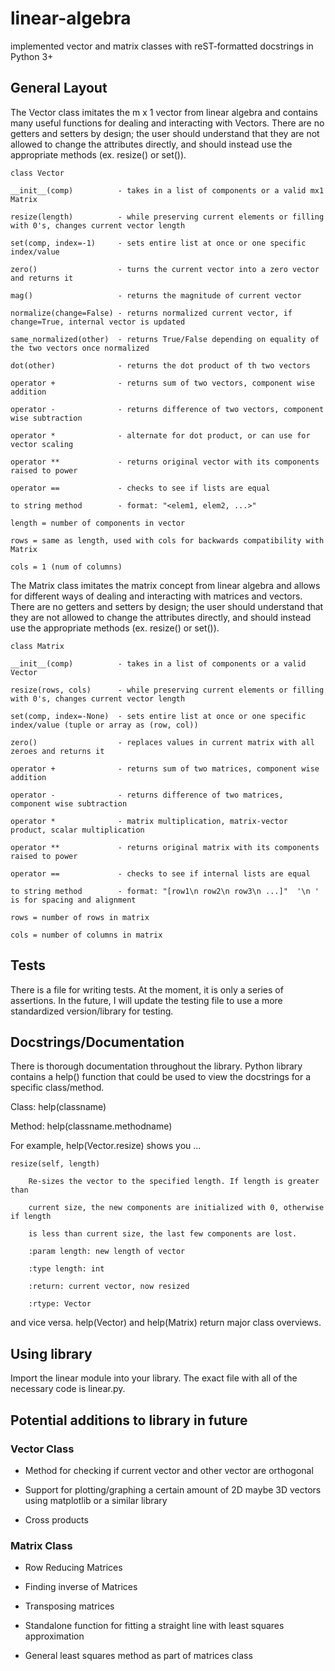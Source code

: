 # linear-algebra
implemented vector and matrix classes with reST-formatted docstrings in Python 3+

## General Layout

The Vector class imitates the m x 1 vector from linear algebra and
contains many useful functions for dealing and interacting with Vectors.
There are no getters and setters by design; the user should understand that
they are not allowed to change the attributes directly, and should instead use
the appropriate methods (ex. resize() or set()).
    
    class Vector
    
    __init__(comp)          - takes in a list of components or a valid mx1 Matrix
    
    resize(length)          - while preserving current elements or filling with 0's, changes current vector length
    
    set(comp, index=-1)     - sets entire list at once or one specific index/value
    
    zero()                  - turns the current vector into a zero vector and returns it
    
    mag()                   - returns the magnitude of current vector
    
    normalize(change=False) - returns normalized current vector, if change=True, internal vector is updated
    
    same_normalized(other)  - returns True/False depending on equality of the two vectors once normalized
    
    dot(other)              - returns the dot product of th two vectors
    
    operator +              - returns sum of two vectors, component wise addition
    
    operator -              - returns difference of two vectors, component wise subtraction
    
    operator *              - alternate for dot product, or can use for vector scaling
    
    operator **             - returns original vector with its components raised to power
    
    operator ==             - checks to see if lists are equal
    
    to string method        - format: "<elem1, elem2, ...>"
    
    length = number of components in vector
    
    rows = same as length, used with cols for backwards compatibility with Matrix
    
    cols = 1 (num of columns)
    
The Matrix class imitates the matrix concept from linear algebra and allows
for different ways of dealing and interacting with matrices and vectors.
There are no getters and setters by design; the user should understand that
they are not allowed to change the attributes directly, and should instead use
the appropriate methods (ex. resize() or set()).
    
    class Matrix
    
    __init__(comp)          - takes in a list of components or a valid Vector
    
    resize(rows, cols)      - while preserving current elements or filling with 0's, changes current vector length
    
    set(comp, index=-None)  - sets entire list at once or one specific index/value (tuple or array as (row, col))
    
    zero()                  - replaces values in current matrix with all zeroes and returns it
    
    operator +              - returns sum of two matrices, component wise addition
    
    operator -              - returns difference of two matrices, component wise subtraction
    
    operator *              - matrix multiplication, matrix-vector product, scalar multiplication
    
    operator **             - returns original matrix with its components raised to power
    
    operator ==             - checks to see if internal lists are equal
    
    to string method        - format: "[row1\n row2\n row3\n ...]"  '\n ' is for spacing and alignment
    
    rows = number of rows in matrix
    
    cols = number of columns in matrix
    
## Tests

There is a file for writing tests. At the moment, it is only a series of assertions. In the future, I will update the testing file to use a more standardized version/library for testing.

## Docstrings/Documentation

There is thorough documentation throughout the library. Python library contains a help() function that could be used to view the docstrings for a specific class/method.

Class: help(classname)

Method: help(classname.methodname)

For example, help(Vector.resize) shows you ...

    resize(self, length)

        Re-sizes the vector to the specified length. If length is greater than

        current size, the new components are initialized with 0, otherwise if length

        is less than current size, the last few components are lost.

        :param length: new length of vector

        :type length: int

        :return: current vector, now resized

        :rtype: Vector

and vice versa. help(Vector) and help(Matrix) return major class overviews.

## Using library

Import the linear module into your library. The exact file with all of the necessary code is linear.py.

## Potential additions to library in future

### Vector Class

* Method for checking if current vector and other vector are orthogonal

* Support for plotting/graphing a certain amount of 2D maybe 3D vectors using matplotlib or a similar library

* Cross products

### Matrix Class

* Row Reducing Matrices

* Finding inverse of Matrices

* Transposing matrices

* Standalone function for fitting a straight line with least squares approximation

* General least squares method as part of matrices class





